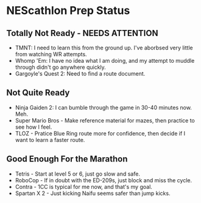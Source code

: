 # NEScathlon Prep Status #

## Totally Not Ready - **NEEDS ATTENTION** ##
* TMNT: I need to learn this from the ground up.  I've aborbsed very little from watching WR attempts.  
* Whomp 'Em: I have no idea what I am doing, and my attempt to muddle through didn't go anywhere quickly.
* Gargoyle's Quest 2: Need to find a route document.

## Not Quite Ready ##
* Ninja Gaiden 2:  I can bumble through the game in 30-40 minutes now. Meh.
* Super Mario Bros - Make reference material for mazes, then practice to see how I feel.
* TLOZ - Pratice Blue Ring route more for confidence, then decide if I want to learn a faster route.

## Good Enough For the Marathon ##
* Tetris - Start at level 5 or 6, just go slow and safe.
* RoboCop - If in doubt with the ED-209s, just block and miss the cycle.
* Contra - 1CC is typical for me now, and that's my goal.
* Spartan X 2 - Just kicking Naifu seems safer than jump kicks.

